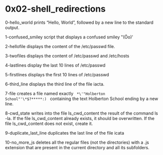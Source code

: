  # 0x02-shell_redirections
 
 0-hello_world prints “Hello, World”, followed by a new line to the standard output.

1-confused_smiley script that displays a confused smiley "(Ôo)'

2-hellofile displays the content of the /etc/passwd file.

3-twofiles displays the content of /etc/passwd and /etc/hosts

4-lastlines display the last 10 lines of /etc/passwd

5-firstlines displays the first 10 lines of /etc/passwd

6-third_line displays the third line of the file iacta.

7-file creates a file named exactly  <code> \*\\'"Holberton School"\'\\*$\?\*\*\*\*\*:) </code> containing the text Holberton School ending by a new line.

8-cwd_state writes into the file ls_cwd_content the result of the command ls -la. If the file ls_cwd_content already exists, it should be overwritten. If the file ls_cwd_content does not exist, create it.

9-duplicate_last_line duplicates the last line of the file icata

10-no_more_js deletes all the regular files (not the directories) with a .js extension that are present in the current directory and all its subfolders.